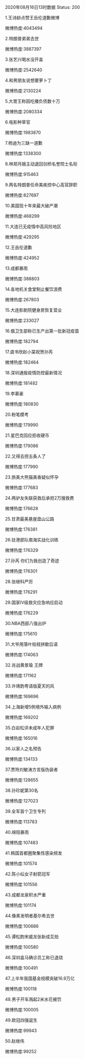 2020年08月16日13时数据
Status: 200

1.王诗龄点赞王岳伦道歉微博

微博热度:4043494

2.特朗普弟弟去世

微博热度:3887397

3.张艺兴喝水没开盖

微博热度:2542640

4.和男朋友说想要萝卜丁

微博热度:2130224

5.大胃王称因吃播负债数十万

微博热度:2080334

6.电影种草官

微博热度:1983870

7.杨迪为三缺一道歉

微博热度:1338300

8.林郑月娥主动退回剑桥名誉院士名衔

微博热度:915463

9.两名特朗普任命美疾控中心高官辞职

微博热度:827697

10.美国现十年来最大破产潮

微博热度:468299

11.大连已无疫情中高风险地区

微博热度:429295

12.王岳伦道歉

微博热度:424952

13.成都暴雨

微博热度:388803

14.各地机关食堂制止餐饮浪费

微博热度:267803

15.大连影剧院健身房恢复营业

微博热度:233027

16.俄卫生部称已生产出第一批新冠疫苗

微博热度:182794

17.虞书欣赵小棠祝贺孙芮

微博热度:182464

18.深圳通报疫情防控最新情况

微博热度:181482

19.李慕豪

微博热度:180830

20.粉笔模考

微博热度:179990

21.星巴克回应拒收硬币

微博热度:179086

22.又得去捞五条人了

微博热度:177990

23.旅美大熊猫美香疑似怀孕

微博热度:177683

24.两驴友失联获救后承担2万搜救费

微博热度:176628

25.甘肃最美悬崖盘山公路

微博热度:176381

26.驻港部队南海实战化训练

微博热度:176329

27.孙芮 你们为我创造了奇迹

微博热度:176301

28.张继科严厉

微博热度:176291

29.国家Ⅳ级救灾应急响应启动

微博热度:176229

30.NBA西部八强出炉

微博热度:175610

31.大爷用落叶枯枝拼歇后语

微博热度:174063

32.肖战黄景瑜 王牌

微博热度:171162

33.许靖韵粤语版夏天的风

微博热度:169696

34.上海新增5例境外输入病例

微博热度:169202

35.白岩松评未成年人犯罪

微博热度:165016

36.以家人之名预告

微博热度:134133

37.贾玲刘敏涛方言版伪装者

微博热度:128655

38.孙珍妮第30名

微博热度:127023

39.全军首个卫生专列

微博热度:113783

40.绵阳暴雨

微博热度:107483

41.韩国首都圈聚集性感染频发

微博热度:101574

42.陈小纭女子射箭冠军

微博热度:101556

43.成都龙泉积水严重

微博热度:101174

44.像素发明者基尔希去世

微博热度:100686

45.谭松韵宋威龙张新成互拍

微博热度:100580

46.深圳盒马确诊员工称已退烧

微博热度:100491

47.上半年我国基金规模突破16.9万亿

微博热度:100118

48.男子开车溅起2米水花被罚

微博热度:100005

49.欧冠四强诞生

微博热度:99943

50.赵继伟

微博热度:99252

